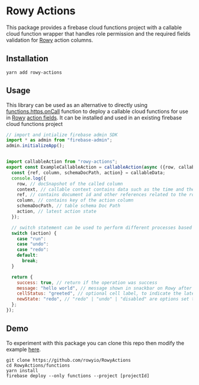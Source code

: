 # Rowy Actions


This package provides a firebase cloud functions project with a callable cloud function wrapper that handles role permission and the required fields validation for [Rowy](https://github.com/rowyio/rowy) action columns.

## Installation

```
yarn add rowy-actions
```

## Usage

This library can be used as an alternative to directly using [functions.https.onCall](https://firebase.google.com/docs/reference/functions/providers_https_#oncall) function to deploy a callable cloud functions for use in [Rowy](https://github.com/rowyio/rowy) [action fields](https://github.com/rowyio/rowy/wiki/Field-Types).
It can be installed and used in an existing firebase cloud functions project

```javascript 
// import and intialize firebase admin SDK
import * as admin from "firebase-admin";
admin.initializeApp();


import callableAction from "rowy-actions";
export const ExampleCallableAction = callableAction(async ({row, callableData, context}) =>{
  const {ref, column, schemaDocPath, action} = callableData;
  console.log({
    row, // docSnapshot of the called column
    context, // callable context contains data such as the time and the user running the action
    ref, // contains document id and other references related to the row
    column, // contains key of the action column
    schemaDocPath, // table schema Doc Path
    action, // latest action state
  });

  // switch statement can be used to perform different processes based on the state of the action cell
  switch (action) {
    case "run":
    case "undo":
    case "redo":
    default:
      break;
  }

  return {
    success: true, // return if the operation was success
    message: "hello world", // message shown in snackbar on Rowy after the completion of action
    cellStatus: "greeted", // optional cell label, to indicate the latest state of the cell/row
    newState: "redo", // "redo" | "undo" | "disabled" are options set the behavior of action button next time it runs
  };
});


```




## Demo

To experiment with this package you can clone this repo then modify the example [here](https://github.com/rowyio/RowyActions/blob/master/functions/src/index.ts).

```
git clone https://github.com/rowyio/RowyActions
cd RowyActions/functions
yarn install
firebase deploy --only functions --project [projectId]
```
